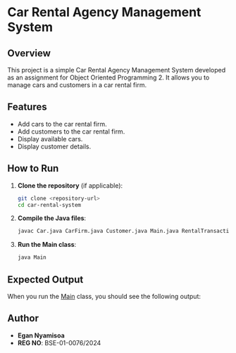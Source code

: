 # Car Rental Agency Management System

## Overview

This project is a simple Car Rental Agency Management System developed as an assignment for Object Oriented Programming 2. It allows you to manage cars and customers in a car rental firm.

## Features

- Add cars to the car rental firm.
- Add customers to the car rental firm.
- Display available cars.
- Display customer details.


## How to Run

1. **Clone the repository** (if applicable):
    ```sh
    git clone <repository-url>
    cd car-rental-system
    ```

2. **Compile the Java files**:
    ```sh
    javac Car.java CarFirm.java Customer.java Main.java RentalTransaction.java
    ```

3. **Run the Main class**:
    ```sh
    java Main
    ```

## Expected Output

When you run the [Main](http://_vscodecontentref_/6) class, you should see the following output:


## Author

- **Egan Nyamisoa**
- **REG NO**: BSE-01-0076/2024